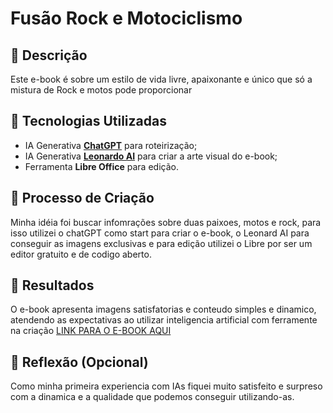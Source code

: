 # Fusão Rock e Motociclismo

## 📒 Descrição
Este e-book é sobre um estilo de vida livre, apaixonante e único que só a mistura de Rock e motos pode proporcionar

## 🤖 Tecnologias Utilizadas
- IA Generativa **[ChatGPT](https://chat.openai.com)** para roteirização;
- IA Generativa **[Leonardo AI](https://leonardo.ai)** para criar a arte visual do e-book;
- Ferramenta **Libre Office** para edição.

## 🧐 Processo de Criação
Minha idéia foi buscar infomrações sobre duas paixoes, motos e rock, para isso utilizei o chatGPT como start para criar o e-book, o Leonard AI para conseguir as imagens exclusivas e para edição utilizei o Libre por ser um editor gratuito e de codigo aberto.

## 🚀 Resultados
O e-book apresenta imagens satisfatorias e conteudo simples e dinamico, atendendo as expectativas ao utilizar inteligencia artificial com ferramente na criação
[LINK PARA O E-BOOK AQUI]()

## 💭 Reflexão (Opcional)
Como minha primeira experiencia com IAs fiquei muito satisfeito e surpreso com a dinamica e a qualidade que podemos conseguir utilizando-as.
```
